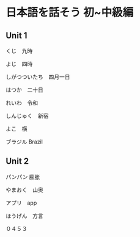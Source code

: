 # 日本語を話そう 初~中級編

## Unit 1

くじ　九時

よじ　四時

しがつついたち　四月一日

はつか　二十日

れいわ　令和

しんじゅく　新宿

よこ　横

ブラジル Brazil

## Unit 2

パンパン 膨胀

やまおく　山奥

アプリ　app

ほうげん　方言

０４５３